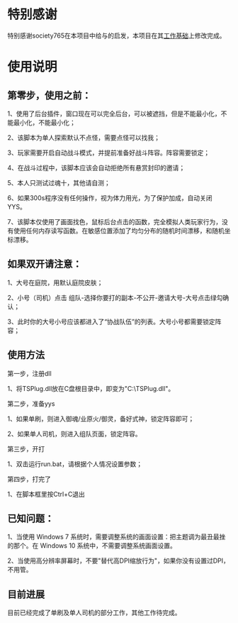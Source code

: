 # 特别感谢
特别感谢society765在本项目中给与的启发，本项目在其[工作基础](https://github.com/society765/yys-auto-yuhun)上修改完成。

# 使用说明

## 第零步，使用之前：
1、使用了后台插件，窗口现在可以完全后台，可以被遮挡，但是不能最小化，不能最小化，不能最小化；

2、该脚本为单人探索默认不点怪，需要点怪可以找我；

3、玩家需要开启自动战斗模式，并提前准备好战斗阵容。阵容需要锁定；

4、在战斗过程中，该脚本应该会自动拒绝所有悬赏封印的邀请；

5、本人只测试过魂十，其他请自测；

6、如果300s程序没有任何操作，视为体力用光，为了保护加成，自动关闭YYS。

7、该脚本仅使用了画面找色，鼠标后台点击的函数，完全模拟人类玩家行为，没有使用任何内存读写函数。在敏感位置添加了均匀分布的随机时间漂移，和随机坐标漂移。

## 如果双开请注意：
1、大号在庭院，用默认庭院皮肤；

2、小号（司机）点击 组队-选择你要打的副本-不公开-邀请大号-大号点击绿勾确认；

3、此时你的大号小号应该都进入了“协战队伍”的列表。大号小号都需要锁定阵容；

## 使用方法
第一步，注册dll

1、将TSPlug.dll放在C盘根目录中，即变为"C:\TSPlug.dll"。

第二步，准备yys

1、如果单刷，则进入御魂/业原火/御灵，备好式神，锁定阵容即可；

2、如果单人司机，则进入组队页面，锁定阵容。

第三步，开打

1、双击运行run.bat，请根据个人情况设置参数；

第四步，打完了

1、在脚本框里按Ctrl+C退出


## 已知问题：
1、当使用 Windows 7 系统时，需要调整系统的画面设置：把主题调为最丑最挫的那个。在 Windows 10 系统中，不需要调整系统画面设置。

2、当使用高分辨率屏幕时，不要"替代高DPI缩放行为"，如果你没有设置过DPI，不用管。

## 目前进展
目前已经完成了单刷及单人司机的部分工作，其他工作待完成。